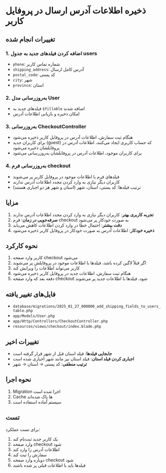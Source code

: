 # ذخیره اطلاعات آدرس ارسال در پروفایل کاربر

## تغییرات انجام شده

### 1. اضافه کردن فیلدهای جدید به جدول users
- `phone`: شماره تماس کاربر
- `shipping_address`: آدرس کامل ارسال
- `postal_code`: کد پستی
- `city`: شهر
- `province`: استان

### 2. به‌روزرسانی مدل User
- فیلدهای جدید به `$fillable` اضافه شدند
- امکان ذخیره و بازیابی اطلاعات آدرس

### 3. به‌روزرسانی CheckoutController
- هنگام ثبت سفارش، اطلاعات آدرس در پروفایل کاربر ذخیره می‌شود
- برای کاربران جدید (guest) که حساب کاربری ایجاد می‌کنند، اطلاعات آدرس در پروفایلشان ذخیره می‌شود
- برای کاربران موجود، اطلاعات آدرس در پروفایلشان به‌روزرسانی می‌شود

### 4. به‌روزرسانی فرم checkout
- فیلدهای فرم با اطلاعات موجود در پروفایل کاربر پر می‌شوند
- کاربران دیگر نیازی به وارد کردن مجدد اطلاعات آدرس ندارند
- ترتیب فیلدها: کد پستی، استان، شهر (استان و شهر هر دو اجباری هستند)

## مزایا

1. **تجربه کاربری بهتر**: کاربران دیگر نیازی به وارد کردن مجدد اطلاعات آدرس ندارند
2. **صرفه‌جویی در زمان**: فرم checkout به صورت خودکار پر می‌شود
3. **دقت بیشتر**: احتمال خطا در وارد کردن اطلاعات کاهش می‌یابد
4. **ذخیره خودکار**: اطلاعات آدرس به صورت خودکار در پروفایل کاربر ذخیره می‌شود

## نحوه کارکرد

1. کاربر وارد صفحه checkout می‌شود
2. اگر قبلاً لاگین کرده باشد، فیلدها با اطلاعات موجود در پروفایلش پر می‌شوند
3. کاربر می‌تواند اطلاعات را ویرایش کند
4. هنگام ثبت سفارش، اطلاعات جدید در پروفایل کاربر ذخیره می‌شود
5. دفعه بعد که وارد صفحه checkout شود، فیلدها با اطلاعات جدید پر می‌شوند

## فایل‌های تغییر یافته

- `database/migrations/2025_01_27_000000_add_shipping_fields_to_users_table.php`
- `app/Models/User.php`
- `app/Http/Controllers/CheckoutController.php`
- `resources/views/checkout/index.blade.php`

## تغییرات اخیر

- **جابجایی فیلدها**: فیلد استان قبل از شهر قرار گرفته است
- **اجباری کردن فیلد استان**: فیلد استان نیز مانند شهر اجباری شده است
- **ترتیب منطقی**: کد پستی → استان → شهر

## نحوه اجرا

1. Migration اجرا شده است
2. Cache ها پاک شده‌اند
3. سیستم آماده استفاده است

## تست

برای تست عملکرد:
1. یک کاربر جدید ثبت‌نام کند
2. وارد صفحه checkout شود
3. اطلاعات آدرس را وارد کند
4. سفارش را ثبت کند
5. دوباره وارد صفحه checkout شود
6. فیلدها باید با اطلاعات قبلی پر شده باشند 